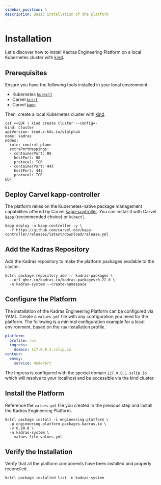 ```yaml
---
sidebar_position: 1
description: Basic installation of the platform
---
```


# Installation

Let's discover how to install Kadras Engineering Platform on a local Kubernetes cluster with [kind](https://kind.sigs.k8s.io).

## Prerequisites

Ensure you have the following tools installed in your local environment:

* Kubernetes [`kubectl`](https://kubectl.docs.kubernetes.io/installation/kubectl)
* Carvel [`kctrl`](https://carvel.dev/kapp-controller/docs/latest/install)
* Carvel [`kapp`](https://carvel.dev/kapp-controller/docs/latest/install/#installing-kapp-controller-cli-kctrl).

Then, create a local Kubernetes cluster with [kind](https://kind.sigs.k8s.io).

```shell
cat <<EOF | kind create cluster --config=-
kind: Cluster
apiVersion: kind.x-k8s.io/v1alpha4
name: kadras
nodes:
- role: control-plane
  extraPortMappings:
  - containerPort: 80
    hostPort: 80
    protocol: TCP
  - containerPort: 443
    hostPort: 443
    protocol: TCP
EOF
```

## Deploy Carvel kapp-controller

The platform relies on the Kubernetes-native package management capabilities offered by Carvel [kapp-controller](https://carvel.dev/kapp-controller). You can install it with Carvel [`kapp`](https://carvel.dev/kapp/docs/latest/install) (recommended choice) or `kubectl`.

```shell
kapp deploy -a kapp-controller -y \
  -f https://github.com/carvel-dev/kapp-controller/releases/latest/download/release.yml
```

## Add the Kadras Repository

Add the Kadras repository to make the platform packages available to the cluster.

```shell
kctrl package repository add -r kadras-packages \
  --url ghcr.io/kadras-io/kadras-packages:0.22.0 \
  -n kadras-system --create-namespace
```

## Configure the Platform

The installation of the Kadras Engineering Platform can be configured via YAML. Create a `values.yml` file with any configuration you need for the platform. The following is a minimal configuration example for a local environment, based on the `run` installation profile.

```yaml title="values.yml"
platform:
  profile: run
  ingress:
    domain: 127.0.0.1.sslip.io
contour:
  envoy:
    service: NodePort
```

The Ingress is configured with the special domain `127.0.0.1.sslip.io` which will resolve to your localhost and be accessible via the kind cluster.

## Install the Platform

Reference the `values.yml` file you created in the previous step and install the Kadras Engineering Platform.

```shell
kctrl package install -i engineering-platform \
  -p engineering-platform.packages.kadras.io \
  -v 0.20.0 \
  -n kadras-system \
  --values-file values.yml
```

## Verify the Installation

Verify that all the platform components have been installed and properly reconciled.

  ```shell
  kctrl package installed list -n kadras-system 
  ```
